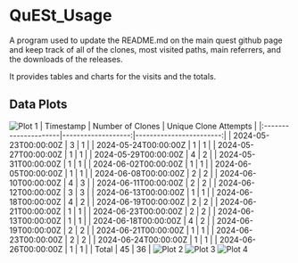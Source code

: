 # QuESt_Usage

A program used to update the README.md on the main quest github page and keep track of all of the clones, most visited paths, main referrers, and the downloads of the releases.

It provides tables and charts for the visits and the totals.

## Data Plots

![Plot 1](plot1.png) <!-- plot1_placeholder -->
| Timestamp            |   Number of Clones |   Unique Clone Attempts |
|:---------------------|-------------------:|------------------------:|
| 2024-05-23T00:00:00Z |                  3 |                       1 |
| 2024-05-24T00:00:00Z |                  1 |                       1 |
| 2024-05-27T00:00:00Z |                  1 |                       1 |
| 2024-05-29T00:00:00Z |                  4 |                       2 |
| 2024-05-31T00:00:00Z |                  1 |                       1 |
| 2024-06-02T00:00:00Z |                  1 |                       1 |
| 2024-06-05T00:00:00Z |                  1 |                       1 |
| 2024-06-08T00:00:00Z |                  2 |                       2 |
| 2024-06-10T00:00:00Z |                  4 |                       3 |
| 2024-06-11T00:00:00Z |                  2 |                       2 |
| 2024-06-12T00:00:00Z |                  3 |                       3 |
| 2024-06-13T00:00:00Z |                  1 |                       1 |
| 2024-06-18T00:00:00Z |                  4 |                       2 |
| 2024-06-19T00:00:00Z |                  2 |                       2 |
| 2024-06-21T00:00:00Z |                  1 |                       1 |
| 2024-06-23T00:00:00Z |                  2 |                       2 |
| 2024-06-13T00:00:00Z |                  1 |                       1 |
| 2024-06-18T00:00:00Z |                  4 |                       2 |
| 2024-06-19T00:00:00Z |                  2 |                       2 |
| 2024-06-21T00:00:00Z |                  1 |                       1 |
| 2024-06-23T00:00:00Z |                  2 |                       2 |
| 2024-06-24T00:00:00Z |                  1 |                       1 |
| 2024-06-26T00:00:00Z |                  1 |                       1 |
| Total                |                 45 |                      36 |
![Plot 2](plot2.png) <!-- plot2_placeholder -->
![Plot 3](plot3.png) <!-- plot3_placeholder -->
![Plot 4](plot4.png) <!-- plot4_placeholder -->
